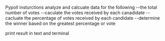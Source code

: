Pypoll insturctions
analyze and calcuate data for the following
--the total number of votes
--caculate the votes received by each canadidate 
--cacluate the percentage of votes received by each candidate
--determine the winner based on the greatest percentage or vote

print result in text and terminal